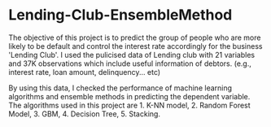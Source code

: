 # Lending-Club-EnsembleMethod
The objective of this project is to predict the group of people who are more likely to be default and control the interest rate accordingly for the business 'Lending Club'. 
I used the pulicised data of Lending club with 21 variables and 37K observations which include useful information of debtors.
(e.g., interest rate, loan amount, delinquency... etc)

By using this data, I checked the performance of machine learning algorithms and ensemble methods in predicting the dependent variable.
The algorithms used in this project are 1. K-NN model, 2. Random Forest Model, 3. GBM, 4. Decision Tree, 5. Stacking.
